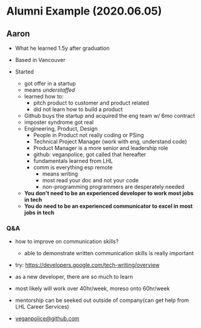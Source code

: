 # Alumni Example (2020.06.05)

## Aaron
- What he learned 1.5y after graduation
- Based in Vancouver

- Started
	- got offer in a startup
	- means *understaffed*
	- learned how to:
		- pitch product to customer and product related
		- did not learn how to build a product 
	- Github buys the startup and acquired the eng team w/ 6mo contract
	- imposter syndrome got real
	- Engineering, Product, Design
		- People in Product not really coding or PSing
		- Technical Project Manager (work with eng, understand code)
		- Product Manager is a more senior and leadership role
		- github: veganpolice, got called that hereafter
		- fundamentals learned from LHL
		- comm is everything esp remote
			- means writing
			- most read your doc and not your code
			- non-programming programmers are desperately needed
	- **You don't need to be an experienced developer to work most jobs in tech**
	- **You do need to be an experienced communicator to excel in most jobs in tech**

### Q&A
- how to improve on communication skills?
	- able to demonstrate written communication skills is really important
- try: https://developers.google.com/tech-writing/overview 
- as a new developer, there are so much to learn
- most likely will work over 40hr/week, moreso onto 60hr/week
- mentorship can be seeked out outside of company(can get help from LHL Career Services)

- veganpolice@github.com
